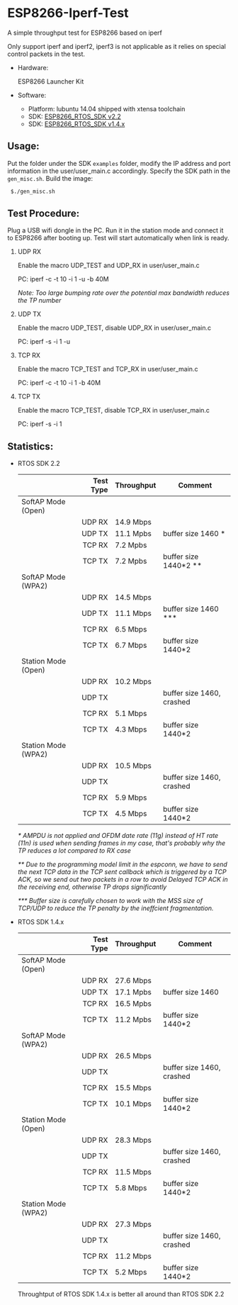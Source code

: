# ESP8266-Iperf-Test
A simple throughput test for ESP8266 based on iperf

Only support iperf and iperf2, iperf3 is not applicable as it relies on special control packets in the test.

* Hardware:
  
  ESP8266 Launcher Kit

* Software:
  * Platform: lubuntu 14.04 shipped with xtensa toolchain
  * SDK: [ESP8266_RTOS_SDK v2.2](https://github.com/espressif/ESP8266_RTOS_SDK)
  * SDK: [ESP8266_RTOS_SDK v1.4.x](https://github.com/espressif/ESP8266_RTOS_SDK/tree/1.4.x)


## Usage:

Put the folder under the SDK ```examples``` folder, modify the IP address and port information in the user/user_main.c accordingly. Specify the SDK path in the ```gen_misc.sh```. Build the image:
```bash
 $./gen_misc.sh
```
## Test Procedure:

Plug a USB wifi dongle in the PC. Run it in the station mode and connect it to ESP8266 after booting up. Test will start automatically when link is ready.

1. UDP RX

   Enable the macro UDP_TEST and UDP_RX in user/user_main.c

   PC: iperf -c <DUT IP> -t 10 -i 1 -u -b 40M

   _Note: Too large bumping rate over the potential max bandwidth reduces the TP number_

2. UDP TX

   Enable the macro UDP_TEST, disable UDP_RX in user/user_main.c

   PC: iperf -s -i 1 -u

3. TCP RX

   Enable the macro TCP_TEST and TCP_RX in user/user_main.c

   PC: iperf -c <DUT IP> -t 10 -i 1 -b 40M

4. TCP TX

   Enable the macro TCP_TEST, disable TCP_RX in user/user_main.c

   PC: iperf -s -i 1

## Statistics:

  * RTOS SDK 2.2

    | | Test Type | Throughput | Comment |
    | --- | ---: | --- | --- |
    | SoftAP Mode (Open) |
    | | UDP RX | 14.9 Mbps | 
    | | UDP TX | 11.1 Mpbs | buffer size 1460 * |
    | | TCP RX | 7.2 Mpbs | 
    | | TCP TX | 7.2 Mpbs | buffer size 1440*2 ** |
    | SoftAP Mode (WPA2) |
    | | UDP RX | 14.5 Mbps | 
    | | UDP TX | 11.1 Mbps | buffer size 1460 *** |
    | | TCP RX | 6.5 Mbps | 
    | | TCP TX | 6.7 Mbps | buffer size 1440*2 |
    | Station Mode (Open) |
    | | UDP RX | 10.2 Mbps | 
    | | UDP TX |  | buffer size 1460, crashed |
    | | TCP RX | 5.1 Mbps | 
    | | TCP TX |  4.3 Mbps | buffer size 1440*2 |
    | Station Mode (WPA2) |
    | | UDP RX | 10.5 Mbps | 
    | | UDP TX |  | buffer size 1460, crashed |
    | | TCP RX | 5.9 Mbps | 
    | | TCP TX | 4.5 Mbps | buffer size 1440*2 |

    _* AMPDU is not applied and OFDM date rate (11g) instead of HT rate (11n) is used when sending frames in my case, that's probably why the TP reduces a lot compared to RX case_

    _** Due to the programming model limit in the espconn, we have to send the next TCP data in the TCP sent callback which is triggered by a TCP ACK, so we send out two packets in a row to avoid Delayed TCP ACK in the receiving end, otherwise TP drops significantly_

    _*** Buffer size is carefully chosen to work with the MSS size of TCP/UDP to reduce the TP penalty by the ineffcient fragmentation._

  * RTOS SDK 1.4.x
  
    | | Test Type | Throughput | Comment |
    | --- | ---: | --- | --- |
    | SoftAP Mode (Open) |
    | | UDP RX | 27.6 Mbps | 
    | | UDP TX | 17.1 Mpbs | buffer size 1460 |
    | | TCP RX | 16.5 Mpbs | 
    | | TCP TX | 11.2 Mpbs | buffer size 1440*2 |
    | SoftAP Mode (WPA2) |
    | | UDP RX | 26.5 Mbps | 
    | | UDP TX |  | buffer size 1460, crashed |
    | | TCP RX | 15.5 Mbps | 
    | | TCP TX | 10.1 Mbps | buffer size 1440*2 |
    | Station Mode (Open) |
    | | UDP RX | 28.3 Mbps | 
    | | UDP TX |  | buffer size 1460, crashed |
    | | TCP RX | 11.5 Mbps | 
    | | TCP TX | 5.8 Mbps | buffer size 1440*2 |
    | Station Mode (WPA2) |
    | | UDP RX | 27.3 Mbps | 
    | | UDP TX |  | buffer size 1460, crashed |
    | | TCP RX | 11.2 Mbps | 
    | | TCP TX | 5.2 Mbps | buffer size 1440*2 |

    Throughtput of RTOS SDK 1.4.x is better all around than RTOS SDK 2.2
